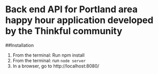 # Back end API for Portland area happy hour application developed by the Thinkful community


##Installation
1. From the terminal: Run npm install
2. From the terminal: run ``node server``
3. In a browser, go to http://localhost:8080/